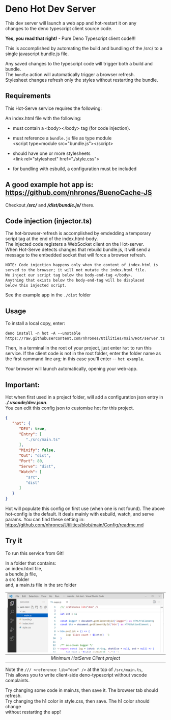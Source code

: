 
# Deno Hot Dev Server

This dev server will launch a web app and hot-restart it on any    
changes to the deno typescript client source code.   

**Yes, you read that right!** - Pure Deno Typescript client code!!!

This is accomplished by automating the build and bundling of the /src/ to a single javascript bundle.js file. 

Any saved changes to the typescript code will trigger both a build and bundle.   
The `bundle` action will automatically trigger a browser refresh.   
Stylesheet changes refresh only the styles without restarting the bundle.   

## Requirements
This Hot-Serve service requires the following:
    
An index.html file with the following:    

  - must contain a \<body\>\</body\> tag (for code injection).

  - must reference a `bundle.js` file as type module    
     \<script type=module src="bundle.js"\>\</script\>
     
  - should have one or more stylesheets     
     \<link rel="stylesheet" href="./style.css"\>
     
  - for bundling with esbuild, a configuration must be included
 
## A good example hot app is: https://github.com/nhrones/BuenoCache-JS
Checkout **_/src/_** and **_/dist/bundle.js/_** there.

## Code injection (injector.ts)
The hot-browser-refresh is accomplished by emdedding a temporary   
script tag at the end of the index.html-body.   
The injected code registers a WebSocket client on the Hot-server.   
When Hot-Serve detects changes that rebuild bundle.js, it will send a   
message to the embedded socket that will force a browser refresh. 
``` 
NOTE: Code injection happens only when the content of index.html is     
served to the browser; it will not mutate the index.html file.
We inject our script tag below the body-end-tag </body>.
Anything that exists below the body-end-tag will be displaced    
below this injected script.   
``` 
See the example app in the `./dist` folder

## Usage
To install a local copy, enter:
```
deno install -n hot -A --unstable https://raw.githubusercontent.com/nhrones/Utilities/main/Hot/server.ts 
```  
Then, in a terminal in the root of your project, just enter `hot` to run this service. If the client code is not in the root folder, enter the folder name as the first cammand line arg; in this case you'll enter -- `hot example`.

Your browser will launch automatically, opening your web-app.

## Important:
Hot when first used in a project folder, will add a configuration json entry in **_./.vscode/dev.json_**.    
You can edit this config json to customise hot for this project.
```json
{
   "hot": {
      "DEV": true,
      "Entry": [
         "./src/main.ts"
      ],
      "Minify": false,
      "Out": "dist",
      "Port": 80,
      "Serve": "dist",
      "Watch": [
         "src",
         "dist"
      ]
   }
}
```
Hot will populate this config on first use (when one is not found).
The above hot-config is the default. It deals mainly with esbuild, watch, and serve params.
You can find these setting in:
https://github.com/nhrones/Utilities/blob/main/Config/readme.md

## Try it
To run this service from Git! 

In a folder that contains:   
   an index.html file,   
   a bundle.js file,   
   a src folder   
   and, a main.ts file in the src folder     


|![minimum](hot-test.png)|
|:--:| 
| *Minimum HotServe Client project* |


Note the `/// <reference lib="dom" />` at the top of `/src/main.ts`,   
This allows you to write client-side deno-typescript without vscode complaints.

Try changing some code in main.ts, then save it.  The browser tab should refresh.    
Try changing the h1 color in style.css, then save.  The h1 color should change    
without restarting the app!
